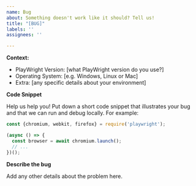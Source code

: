 ```yaml
---
name: Bug
about: Something doesn't work like it should? Tell us!
title: "[BUG]"
labels: ''
assignees: ''

---
```


**Context:**
- PlayWright Version: [what PlayWright version do you use?]
- Operating System: [e.g. Windows, Linux or Mac]
- Extra: [any specific details about your environment]

**Code Snippet**

Help us help you! Put down a short code snippet that illustrates your bug and
that we can run and debug locally. For example:

```javascript
const {chromium, webkit, firefox} = require('playwright');

(async () => {
  const browser = await chromium.launch();
  // ... 
})();
```

**Describe the bug**

Add any other details about the problem here.
